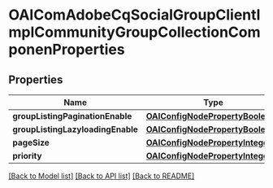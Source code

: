 # OAIComAdobeCqSocialGroupClientImplCommunityGroupCollectionComponenProperties

## Properties
Name | Type | Description | Notes
------------ | ------------- | ------------- | -------------
**groupListingPaginationEnable** | [**OAIConfigNodePropertyBoolean***](OAIConfigNodePropertyBoolean.md) |  | [optional] 
**groupListingLazyloadingEnable** | [**OAIConfigNodePropertyBoolean***](OAIConfigNodePropertyBoolean.md) |  | [optional] 
**pageSize** | [**OAIConfigNodePropertyInteger***](OAIConfigNodePropertyInteger.md) |  | [optional] 
**priority** | [**OAIConfigNodePropertyInteger***](OAIConfigNodePropertyInteger.md) |  | [optional] 

[[Back to Model list]](../README.md#documentation-for-models) [[Back to API list]](../README.md#documentation-for-api-endpoints) [[Back to README]](../README.md)


